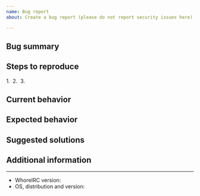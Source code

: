 ```yaml
---
name: Bug report
about: Create a bug report (please do not report security issues here)

---
```


<!-- Please do not report any security issue here, see file Contributing.adoc -->

## Bug summary



## Steps to reproduce

1. 
2. 
3. 

## Current behavior



## Expected behavior



## Suggested solutions



## Additional information



---

<!-- MANDATORY INFO: -->

- WhoreIRC version: 
- OS, distribution and version: 
